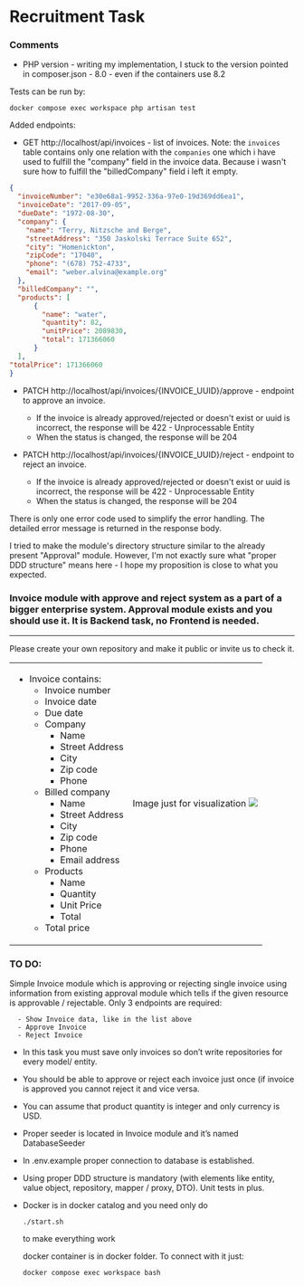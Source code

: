 # Recruitment Task

### Comments

* PHP version - writing my implementation, I stuck to the version pointed in composer.json - 8.0 - even if the containers use 8.2

Tests can be run by:

```shell
docker compose exec workspace php artisan test
```

Added endpoints:
* GET http://localhost/api/invoices - list of invoices. Note: the `invoices` table contains only one relation with 
the `companies` one which i have used to fulfill the "company" field in the invoice data. Because i wasn't sure
how to fulfill the "billedCompany" field i left it empty.

```json
{
  "invoiceNumber": "e30e68a1-9952-336a-97e0-19d369dd6ea1",
  "invoiceDate": "2017-09-05",
  "dueDate": "1972-08-30",
  "company": {
    "name": "Terry, Nitzsche and Berge",
    "streetAddress": "350 Jaskolski Terrace Suite 652",
    "city": "Homenickton",
    "zipCode": "17040",
    "phone": "(678) 752-4733",
    "email": "weber.alvina@example.org"
  },
  "billedCompany": "",
  "products": [
      {
        "name": "water",
        "quantity": 82,
        "unitPrice": 2089830,
        "total": 171366060
      }
  ],
"totalPrice": 171366060
}
```

* PATCH http://localhost/api/invoices/{INVOICE_UUID}/approve - endpoint to approve an invoice.
  * If the invoice is already approved/rejected or doesn't exist or uuid is incorrect, the response will be 422 - Unprocessable Entity
  * When the status is changed, the response will be 204

* PATCH http://localhost/api/invoices/{INVOICE_UUID}/reject - endpoint to reject an invoice.
  * If the invoice is already approved/rejected or doesn't exist or uuid is incorrect, the response will be 422 - Unprocessable Entity
  * When the status is changed, the response will be 204

There is only one error code used to simplify the error handling. The detailed error message is returned in the response body.

I tried to make the module's directory structure similar to the already present "Approval" module. 
However, I'm not exactly sure what "proper DDD structure" means here - I hope my proposition is close to what you expected.


### Invoice module with approve and reject system as a part of a bigger enterprise system. Approval module exists and you should use it. It is Backend task, no Frontend is needed.
---
Please create your own repository and make it public or invite us to check it.


<table>
<tr>
<td>

- Invoice contains:
  - Invoice number
  - Invoice date
  - Due date
  - Company
    - Name 
    - Street Address
    - City
    - Zip code
    - Phone
  - Billed company
    - Name 
    - Street Address
    - City
    - Zip code
    - Phone
    - Email address
  - Products
    - Name
    - Quantity
    - Unit Price	
    - Total
  - Total price
</td>
<td>
Image just for visualization
<img src="https://templates.invoicehome.com/invoice-template-us-classic-white-750px.png" style="width: auto"; height:100%" />
</td>
</tr>
</table>

### TO DO:
Simple Invoice module which is approving or rejecting single invoice using information from existing approval module which tells if the given resource is approvable / rejectable. Only 3 endpoints are required:
```
  - Show Invoice data, like in the list above
  - Approve Invoice
  - Reject Invoice
```
* In this task you must save only invoices so don’t write repositories for every model/ entity.

* You should be able to approve or reject each invoice just once (if invoice is approved you cannot reject it and vice versa.

* You can assume that product quantity is integer and only currency is USD.

* Proper seeder is located in Invoice module and it’s named DatabaseSeeder

* In .env.example proper connection to database is established.

* Using proper DDD structure is mandatory (with elements like entity, value object, repository, mapper / proxy, DTO).
Unit tests in plus.

* Docker is in docker catalog and you need only do 
  ```
  ./start.sh
  ``` 
  to make everything work

  docker container is in docker folder. To connect with it just:
  ```
  docker compose exec workspace bash
  ``` 
